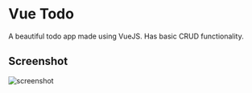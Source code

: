 # Vue Todo
A beautiful todo app made using VueJS. Has basic CRUD functionality.

## Screenshot
![screenshot](https://user-images.githubusercontent.com/23068820/55645198-8c106700-57f5-11e9-86ba-e9cc75a30289.png)
